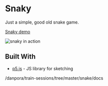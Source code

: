 # Snaky

Just a simple, good old snake game.

[Snaky demo](https://danpora.github.io/train-sessions/snake)

![snaky in action](https://danpora.github.io/train-sessions/snake/docs/snaky_screen.png)


## Built With

* [p5.js](https://p5js.org/) - JS library for sketching


/danpora/train-sessions/tree/master/snake/docs
